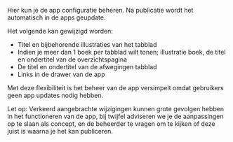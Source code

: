 Hier kun je de app configuratie beheren. Na publicatie wordt het automatisch in de apps geupdate.

Het volgende kan gewijzigd worden:

- Titel en bijbehorende illustraties van het tabblad
- Indien je meer dan 1 boek per tabblad wilt tonen; illustratie boek, de titel en ondertitel van de overzichtspagina
- De titel en ondertitel van de afwegingen tabblad
- Links in de drawer van de app

Met deze flexibiliteit is het beheer van de app versimpelt omdat gebruikers geen app updates nodig hebben.

Let op: Verkeerd aangebrachte wijzigingen kunnen grote gevolgen hebben in het functioneren van de app, bij twijfel adviseren we je de aanpassingen op te slaan als concept, en de beheerder te vragen om te kijken of deze juist is waarna je het kan publiceren.
